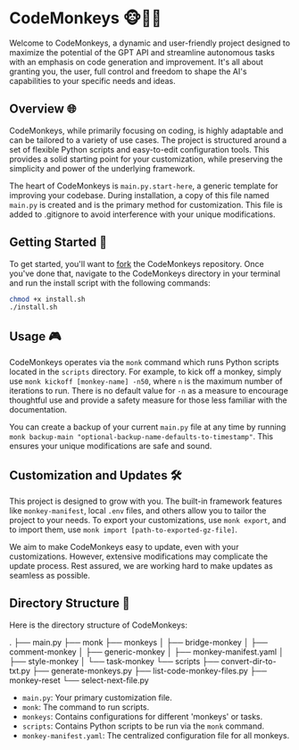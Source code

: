 # CodeMonkeys 🐵👨‍💻

Welcome to CodeMonkeys, a dynamic and user-friendly project designed to maximize the potential of the GPT API and streamline autonomous tasks with an emphasis on code generation and improvement. It's all about granting you, the user, full control and freedom to shape the AI's capabilities to your specific needs and ideas.

## Overview 🌐

CodeMonkeys, while primarily focusing on coding, is highly adaptable and can be tailored to a variety of use cases. The project is structured around a set of flexible Python scripts and easy-to-edit configuration tools. This provides a solid starting point for your customization, while preserving the simplicity and power of the underlying framework.

The heart of CodeMonkeys is `main.py.start-here`, a generic template for improving your codebase. During installation, a copy of this file named `main.py` is created and is the primary method for customization. This file is added to .gitignore to avoid interference with your unique modifications.

## Getting Started 🚀

To get started, you'll want to [fork](https://help.github.com/en/articles/fork-a-repo) the CodeMonkeys repository. Once you've done that, navigate to the CodeMonkeys directory in your terminal and run the install script with the following commands:

```bash
chmod +x install.sh
./install.sh
```

## Usage 🎮

CodeMonkeys operates via the `monk` command which runs Python scripts located in the `scripts` directory. For example, to kick off a monkey, simply use `monk kickoff [monkey-name] -n50`, where `n` is the maximum number of iterations to run. There is no default value for `-n` as a measure to encourage thoughtful use and provide a safety measure for those less familiar with the documentation.

You can create a backup of your current `main.py` file at any time by running `monk backup-main "optional-backup-name-defaults-to-timestamp"`. This ensures your unique modifications are safe and sound.

## Customization and Updates 🛠

This project is designed to grow with you. The built-in framework features like `monkey-manifest`, local `.env` files, and others allow you to tailor the project to your needs. To export your customizations, use `monk export`, and to import them, use `monk import [path-to-exported-gz-file]`.

We aim to make CodeMonkeys easy to update, even with your customizations. However, extensive modifications may complicate the update process. Rest assured, we are working hard to make updates as seamless as possible.

## Directory Structure 📁

Here is the directory structure of CodeMonkeys:

.
├── main.py
├── monk
├── monkeys
│   ├── bridge-monkey
│   ├── comment-monkey
│   ├── generic-monkey
│   ├── monkey-manifest.yaml
│   ├── style-monkey
│   └── task-monkey
└── scripts
    ├── convert-dir-to-txt.py
    ├── generate-monkeys.py
    ├── list-code-monkey-files.py
    ├── monkey-reset
    └── select-next-file.py


* `main.py`: Your primary customization file.
* `monk`: The command to run scripts.
* `monkeys`: Contains configurations for different 'monkeys' or tasks.
* `scripts`: Contains Python scripts to be run via the `monk` command.
* `monkey-manifest.yaml`: The centralized configuration file for all monkeys.

